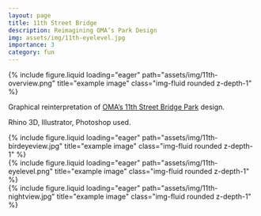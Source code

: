 ```yaml
---
layout: page
title: 11th Street Bridge
description: Reimagining OMA’s Park Design
img: assets/img/11th-eyelevel.jpg
importance: 3
category: fun
---
```


<div class="row">
    <div class="col-sm mt-3 mt-md-0">
        {% include figure.liquid loading="eager" path="assets/img/11th-overview.png" title="example image" class="img-fluid rounded z-depth-1" %}
    </div>
</div>

Graphical reinterpretation of <a href="https://www.oma.com/projects/11th-street-bridge-park">OMA’s 11th Street Bridge Park</a> design. 

Rhino 3D, Illustrator, Photoshop used.

<div class="row">
    <div class="col-sm mt-3 mt-md-0">
        {% include figure.liquid loading="eager" path="assets/img/11th-birdeyeview.jpg" title="example image" class="img-fluid rounded z-depth-1" %}
    </div>
</div>

<div>
    <div class="col-sm mt-3 mt-md-0">
        {% include figure.liquid loading="eager" path="assets/img/11th-eyelevel.png" title="example image" class="img-fluid rounded z-depth-1" %}
    </div>
</div>

<div>
    <div class="col-sm mt-3 mt-md-0">
        {% include figure.liquid loading="eager" path="assets/img/11th-nightview.jpg" title="example image" class="img-fluid rounded z-depth-1" %}
    </div>
</div>

